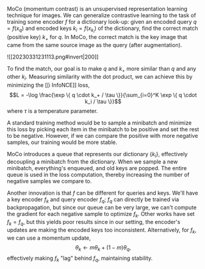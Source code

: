 MoCo (momentum contrast) is an unsupervised representation learning technique for images. We can generalize contrastive learning to the task of training some encoder $f$ for a dictionary look-up: given an encoded query $q = f(x_q)$ and encoded keys $k_i = f(x_{k_i})$ of the dictionary, find the correct match (positive key) $k_+$ for $q$. In MoCo, the correct match is the key image that came from the same source image as the query (after augmentation).

![[20230331231113.png#invert|200]]

To find the match, our goal is to make $q$ and $k_+$ more similar than $q$ and any other $k_i$. Measuring similarity with the dot product, we can achieve this by minimizing the [[ℹ️ InfoNCE]] loss, $$L = -\log \frac{\exp \{ q \cdot k_+ / \tau \}}{\sum_{i=0}^K \exp \{ q \cdot k_i / \tau \}}$$ where $\tau$ is a temperature parameter.

A standard training method would be to sample a minibatch and minimize this loss by picking each item in the minibatch to be positive and set the rest to be negative. However, if we can compare the positive with more negative samples, our training would be more stable.

MoCo introduces a queue that represents our dictionary $\{ k_i \}$, effectively decoupling a minibatch from the dictionary. When we sample a new minibatch, everything's enqueued, and old keys are popped. The entire queue is used in the loss computation, thereby increasing the number of negative samples we compare to.

Another innovation is that $f$ can be different for queries and keys. We'll have a key encoder $f_k$ and query encoder $f_q$; $f_q$ can directly be trained via backpropagation, but since our queue can be very large, we can't compute the gradient for each negative sample to optimize $f_k$. Other works have set $f_k = f_q$, but this yields poor results since in our setting, the encoder's updates are making the encoded keys too inconsistent. Alternatively, for $f_k$, we can use a momentum update, $$\theta_k \leftarrow m\theta_k + (1-m)\theta_q,$$ effectively making $f_k$ "lag" behind $f_q$, maintaining stability.